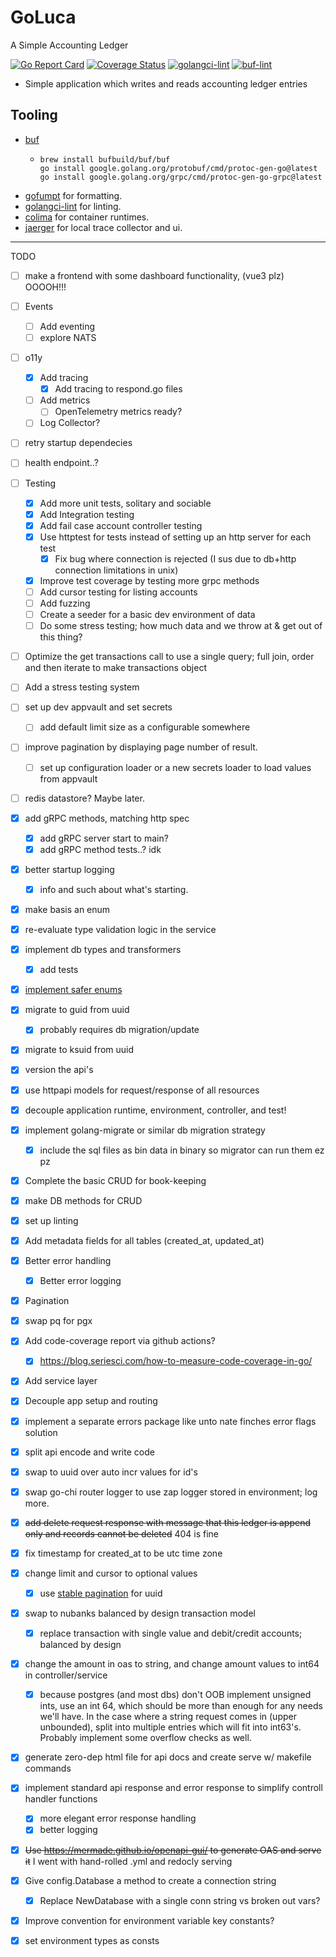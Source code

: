 # GoLuca

A Simple Accounting Ledger


[![Go Report Card](https://goreportcard.com/badge/github.com/hampgoodwin/GoLuca)](https://goreportcard.com/report/github.com/hampgoodwin/GoLuca) [![Coverage Status](https://coveralls.io/repos/github/hampgoodwin/GoLuca/badge.svg)](https://coveralls.io/github/hampgoodwin/GoLuca) [![golangci-lint](https://github.com/hampgoodwin/GoLuca/actions/workflows/golangci-lint.yml/badge.svg)](https://github.com/hampgoodwin/GoLuca/actions/workflows/golangci-lint.yml)
[![buf-lint](https://github.com/hampgoodwin/GoLuca/actions/workflows/buf-lint.yml/badge.svg)](https://github.com/hampgoodwin/GoLuca/actions/workflows/buf-lint.yml)

- Simple application which writes and reads accounting ledger entries

## Tooling

- [buf](https://buf.build/)
    - ```
      brew install bufbuild/buf/buf 
      go install google.golang.org/protobuf/cmd/protoc-gen-go@latest
      go install google.golang.org/grpc/cmd/protoc-gen-go-grpc@latest
      ```
- [gofumpt](https://github.com/mvdan/gofumpt) for formatting.
- [golangci-lint](https://github.com/golangci/golangci-lint) for linting.
- [colima](https://github.com/abiosoft/colima) for container runtimes.
- [jaerger](https://www.jaegertracing.io/) for local trace collector and ui.

---

TODO
- [ ] make a frontend with some dashboard functionality, (vue3 plz) OOOOH!!!
- [ ] Events
    - [ ] Add eventing
    - [ ] explore NATS
- [ ] o11y
    - [X] Add tracing
      - [x] Add tracing to respond.go files
    - [ ] Add metrics
        - [ ] OpenTelemetry metrics ready?
    - [ ] Log Collector?
- [ ] retry startup dependecies
- [ ] health endpoint..?
- [ ] Testing
    - [x] Add more unit tests, solitary and sociable
    - [x] Add Integration testing
    - [x] Add fail case account controller testing
    - [x] Use httptest for tests instead of setting up an http server for each test
        - [x] Fix bug where connection is rejected (I sus due to db+http connection limitations in unix)
    - [x] Improve test coverage by testing more grpc methods
    - [ ] Add cursor testing for listing accounts
    - [ ] Add fuzzing
    - [ ] Create a seeder for a basic dev environment of data
    - [ ] Do some stress testing; how much data and we throw at & get out of this thing?
- [ ] Optimize the get transactions call to use a single query; full join, order and then iterate to make transactions object
- [ ] Add a stress testing system
- [ ] set up dev appvault and set secrets
    - [ ] add default limit size as a configurable somewhere
- [ ] improve pagination by displaying page number of result.
    - [ ] set up configuration loader or a new secrets loader to load values from appvault
- [ ] redis datastore? Maybe later.
- [x] add gRPC methods, matching http spec
    - [x] add gRPC server start to main?
    - [x] add gRPC method tests..? idk
- [x] better startup logging
    - [x] info and such about what's starting.
- [x] make basis an enum
- [x] re-evaluate type validation logic in the service
- [x] implement db types and transformers
    - [x] add tests
- [x] [implement safer enums](https://threedots.tech/post/safer-enums-in-go/)
- [x] migrate to guid from uuid
    - [x] probably requires db migration/update
- [x] migrate to ksuid from uuid
- [x] version the api's
- [x] use httpapi models for request/response of all resources
- [x] decouple application runtime, environment, controller, and test!
- [x] implement golang-migrate or similar db migration strategy
    - [x] include the sql files as bin data in binary so migrator can run them ez pz
- [x] Complete the basic CRUD for book-keeping
- [x] make DB methods for CRUD
- [x] set up linting
- [x] Add metadata fields for all tables (created_at, updated_at)
- [x] Better error handling
    - [x] Better error logging
- [x] Pagination
- [x] swap pq for pgx
- [x] Add code-coverage report via github actions?
    - [x] https://blog.seriesci.com/how-to-measure-code-coverage-in-go/
- [x] Add service layer 
- [x] Decouple app setup and routing
- [x] implement a separate errors package like unto nate finches error flags solution
- [x] split api encode and write code
- [x] swap to uuid over auto incr values for id's
- [x] swap go-chi router logger to use zap logger stored in environment; log more.
- [x] ~~add delete request response with message that this ledger is append only and records cannot be deleted~~ 404 is fine
- [x] fix timestamp for created_at to be utc time zone
- [x] change limit and cursor to optional values
    - [x] use [stable pagination](http://morningcoffee.io/stable-pagination.html) for uuid
- [x] swap to nubanks balanced by design transaction model
    - [x] replace transaction with single value and debit/credit accounts; balanced by design
- [x] change the amount in oas to string, and change amount values to int64 in controller/service
    - [x] because postgres (and most dbs) don't OOB implement unsigned ints, use an int 64, which should be more than enough for any needs we'll have. In the case where a string request comes in (upper unbounded), split into multiple entries which will fit into int63's. Probably implement some overflow checks as well.
- [x] generate zero-dep html file for api docs and create serve w/ makefile commands
- [x] implement standard api response and error response to simplify controll handler functions
    - [x] more elegant error response handling
    - [x] better logging
- [x] ~~Use https://mermade.github.io/openapi-gui/ to generate OAS and serve it~~ I went with hand-rolled .yml and redocly serving
- [x] Give config.Database a method to create a connection string
    - [x] Replace NewDatabase with a single conn string vs broken out vars?
- [x] Improve convention for environment variable key constants?
- [x] set environment types as consts

